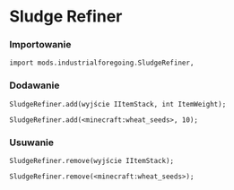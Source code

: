 # Sludge Refiner

### Importowanie

```zenscript
import mods.industrialforegoing.SludgeRefiner,
```

### Dodawanie

```zenscript
SludgeRefiner.add(wyjście IItemStack, int ItemWeight);

SludgeRefiner.add(<minecraft:wheat_seeds>, 10);
```

### Usuwanie

```zenscript
SludgeRefiner.remove(wyjście IItemStack);

SludgeRefiner.remove(<minecraft:wheat_seeds>);
```